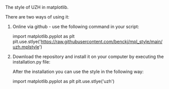 The style of UZH in matplotlib.

There are two ways of using it:
1. Online via github - use the following command in your script:
   
   import matplotlib.pyplot as plt 
   plt.use.stlye('https://raw.githubusercontent.com/benckj/mpl_style/main/uzh.mplstyle')
  
  
2. Download the repository and install it on your computer by executing the installation.py file:
   
   After the installation you can use the style in the following way:
   
   import matplotlib.pyplot as plt 
   plt.use.stlye('uzh')
   

